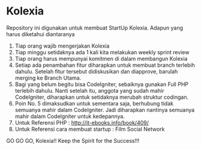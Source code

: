 Kolexia
=======
Repository ini digunakan untuk membuat StartUp Kolexia. Adapun yang harus diketahui diantaranya

1. Tiap orang wajib mengerjakan Kolexia
2. Tiap minggu setidaknya ada 1 kali kita melakukan weekly sprint review
3. Tiap orang harus mempunyai komitmen di dalam membangun Kolexia
4. Setiap ada penambahan fitur diharapkan untuk membuat branch terlebih dahulu. Setelah fitur tersebut didiskusikan dan diapprove, barulah merging ke Branch Utama.
5. Bagi yang belum begitu bisa CodeIgniter, sebaiknya gunakan Full PHP terlebih dahulu. Nanti setelah itu, anggota yang sudah mahir CodeIgniter, diharapkan untuk setidaknya merubah struktur codingan. 
6. Poin No. 5 dimaksudkan untuk sementara saja, berhubung tidak semuanya mahir dalam CodeIgniter. Jadi diharapkan nantinya semuanya mahir dalam CodeIgniter untuk kedepannya.
7. Untuk Referensi PHP : http://it-ebooks.info/book/409/
8. Untuk Referensi cara membuat startup : Film Social Network

GO GO GO, Kolexia!! Keep the Spirit for the Success!!!
